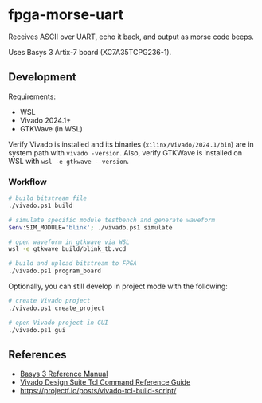 # fpga-morse-uart

Receives ASCII over UART, echo it back, and output as morse code beeps.

Uses Basys 3 Artix-7 board (XC7A35TCPG236-1).

## Development

Requirements:
- WSL
- Vivado 2024.1+
- GTKWave (in WSL)

Verify Vivado is installed and its binaries (`xilinx/Vivado/2024.1/bin`) are in system path with `vivado -version`.
Also, verify GTKWave is installed on WSL with `wsl -e gtkwave --version`.

### Workflow

```sh
# build bitstream file
./vivado.ps1 build

# simulate specific module testbench and generate waveform
$env:SIM_MODULE='blink'; ./vivado.ps1 simulate

# open waveform in gtkwave via WSL
wsl -e gtkwave build/blink_tb.vcd

# build and upload bitstream to FPGA
./vivado.ps1 program_board
```

Optionally, you can still develop in project mode with the following:

```sh
# create Vivado project
./vivado.ps1 create_project

# open Vivado project in GUI
./vivado.ps1 gui
```

## References

- [Basys 3 Reference Manual](https://digilent.com/reference/programmable-logic/basys-3/reference-manual)
- [Vivado Design Suite Tcl Command Reference Guide](https://docs.amd.com/r/en-US/ug835-vivado-tcl-commands)
- https://projectf.io/posts/vivado-tcl-build-script/
